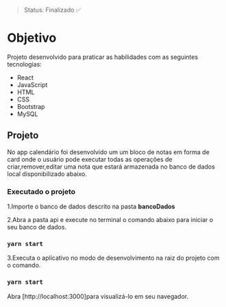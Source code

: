 > Status: Finalizado ✅

# Objetivo 
Projeto desenvolvido para praticar as habilidades com as seguintes tecnologias:
* React 
* JavaScript
* HTML
* CSS
* Bootstrap
* MySQL

## Projeto
No app calendário foi desenvolvido um um bloco de notas em forma de card onde o usuário pode executar todas as operações de criar,remover,editar uma nota que estará armazenada no banco de dados local disponibilizado abaixo.
 

 

### Executado o projeto  
1.Importe o banco de dados descrito na pasta **bancoDados**

2.Abra a pasta api e execute no terminal o comando abaixo para iniciar o seu banco de dados.
### `yarn start`


3.Executa o aplicativo no modo de desenvolvimento na raiz do projeto com o comando.
### `yarn start`
Abra [http://localhost:3000]para visualizá-lo em seu navegador.




